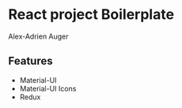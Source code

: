 # React project Boilerplate

Alex-Adrien Auger

## Features

- Material-UI
- Material-UI Icons
- Redux
